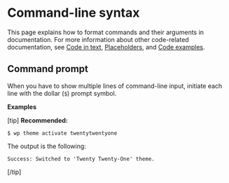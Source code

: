 # Command-line syntax

This page explains how to format commands and their arguments in documentation. For more information about other code-related documentation, see [Code in text](), [Placeholders](), and [Code examples]().

## Command prompt

When you have to show multiple lines of command-line input, initiate each line with the dollar (`$`) prompt symbol.

**Examples**  

[tip] **Recommended:**  
```shell
$ wp theme activate twentytwentyone
```
The output is the following:

```
Success: Switched to 'Twenty Twenty-One' theme.
```
[/tip]  
